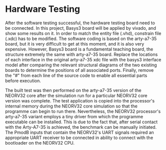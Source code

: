# Hardware Testing

After the software testing successful, the hardware testing board need to be connected. In this project, 
Basys3 board will be applied by vivado, and show some results on it. In order to match the entity file 
(.vhd), constrain file (.xdc) has to be modified. The software coding is based on the arty-a7-35 board, 
but it is very difficult to get at this moment, and it is also very expensive. However, Basys3 board is a 
fundamental teaching board, the structure extremely the same with arty-a7-35 board. 
Replace the locations of each interface in the original arty-a7-35 xdc file with the basys3 interface 
model after comparing the relevant structural diagrams of the two existing boards to determine the 
positions of all associated ports. Finally, remove the "#" from each line of the source code to enable 
all essential parts before execution.

The built test was then performed on the arty-a7-35 version of the NEORV32 core after the 
simulation run for a particular NEORV32 core version was complete. The test application is copied 
into the processor's internal memory during the NEORV32 core simulation so that the programme can 
begin to run there. Nevertheless, the NEORV32 processor's arty-a7-35 variant employs a tiny driver 
from which the programme executable can be installed. This is due to the fact that, after serial contact 
with the Arty-A7-35 is achieved, the benchmark can be manually initiated. The PmodB inputs that 
contain the NEORV32's UART signals required an appropriate UART receiver to be connected in 
ability to connect with the bootloader on the NEORV32 CPU.
